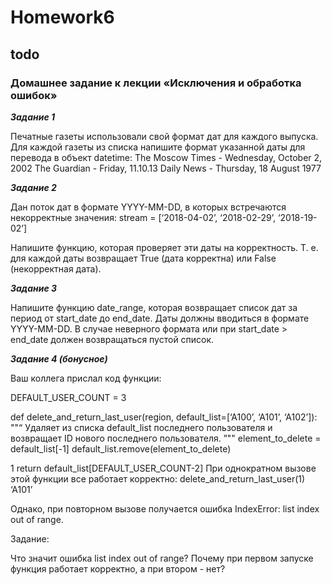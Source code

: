 # Homework6
## todo

### Домашнее задание к лекции «Исключения и обработка ошибок»

***Задание 1***

Печатные газеты использовали свой формат дат для каждого выпуска. Для каждой газеты из списка напишите формат указанной даты для перевода в объект datetime:
The Moscow Times - Wednesday, October 2, 2002
The Guardian - Friday, 11.10.13
Daily News - Thursday, 18 August 1977

***Задание 2***

Дан поток дат в формате YYYY-MM-DD, в которых встречаются некорректные значения:
stream = [‘2018-04-02’, ‘2018-02-29’, ‘2018-19-02’]

Напишите функцию, которая проверяет эти даты на корректность. Т. е. для каждой даты возвращает True (дата корректна) или False (некорректная дата).

***Задание 3***

Напишите функцию date_range, которая возвращает список дат за период от start_date до end_date. Даты должны вводиться в формате YYYY-MM-DD. В случае неверного формата или при start_date > end_date должен возвращаться пустой список.

***Задание 4 (бонусное)***

Ваш коллега прислал код функции:

DEFAULT_USER_COUNT = 3

def delete_and_return_last_user(region, default_list=[‘A100’, ‘A101’, ‘A102’]):
""“
Удаляет из списка default_list последнего пользователя
и возвращает ID нового последнего пользователя.
”""
element_to_delete = default_list[-1]
default_list.remove(element_to_delete)

1
return default_list[DEFAULT_USER_COUNT-2]
При однократном вызове этой функции все работает корректно:
delete_and_return_last_user(1)
‘A101’

Однако, при повторном вызове получается ошибка IndexError: list index out of range.

Задание:

Что значит ошибка list index out of range?
Почему при первом запуске функция работает корректно, а при втором - нет?